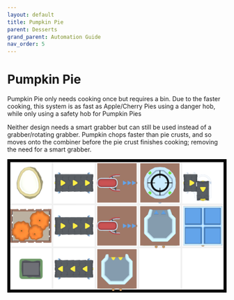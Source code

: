 ```yaml
---
layout: default
title: Pumpkin Pie
parent: Desserts
grand_parent: Automation Guide
nav_order: 5
---
```


# Pumpkin Pie

Pumpkin Pie only needs cooking once but requires a bin. Due to the faster cooking, this system is as fast as Apple/Cherry Pies using a danger hob, while only using a safety hob for Pumpkin Pies

Neither design needs a smart grabber but can still be used instead of a grabber/rotating grabber. Pumpkin chops faster than pie crusts, and so moves onto the combiner before the pie crust finishes cooking; removing the need for a smart grabber.

![pie_pumpkin.png](</assets/images/guide/desserts/pie_pumpkin.png>)
